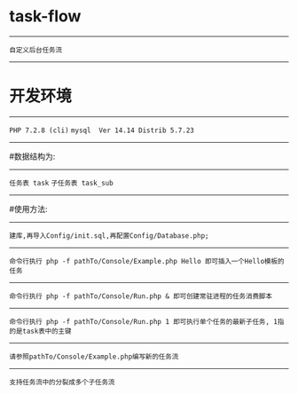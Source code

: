# task-flow
***
```自定义后台任务流```
***
# 开发环境
***
```PHP 7.2.8 (cli)```
```mysql  Ver 14.14 Distrib 5.7.23```
***
#数据结构为:
***
```任务表 task```
```子任务表 task_sub```
***
#使用方法:
***
```建库,再导入Config/init.sql,再配置Config/Database.php;```
***
```命令行执行 php -f pathTo/Console/Example.php Hello 即可插入一个Hello模板的任务```
***
```命令行执行 php -f pathTo/Console/Run.php & 即可创建常驻进程的任务消费脚本```
***
```命令行执行 php -f pathTo/Console/Run.php 1 即可执行单个任务的最新子任务, 1指的是task表中的主键```
***
```请参照pathTo/Console/Example.php编写新的任务流```
***
```支持任务流中的分裂成多个子任务流```